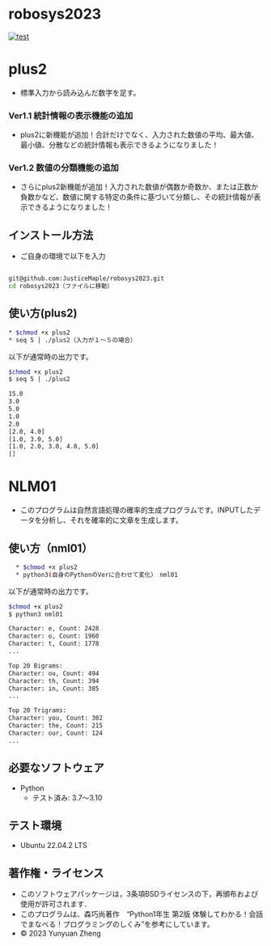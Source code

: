 # robosys2023

[![test](https://github.com/JusticeMaple/robosys2023/actions/workflows/test.yml/badge.svg)](https://github.com/JusticeMaple/robosys2023/actions/workflows/test.yml)

# plus2

* 標準入力から読み込んだ数字を足す。

### Ver1.1 統計情報の表示機能の追加
   * plus2に新機能が追加！合計だけでなく、入力された数値の平均、最大値、最小値、分散などの統計情報も表示できるようになりました！
   
### Ver1.2 数値の分類機能の追加
   * さらにplus2新機能が追加！入力された数値が偶数か奇数か、または正数か負数かなど、数値に関する特定の条件に基づいて分類し、その統計情報が表示できるようになりました！
   
## インストール方法

* ご自身の環境で以下を入力
```bash

git@github.com:JusticeMaple/robosys2023.git
cd robosys2023（ファイルに移動）
```

## 使い方(plus2)
```bash
* $chmod +x plus2
* seq 5 | ./plus2（入力が１～５の場合）

```

以下が通常時の出力です。

```bash
$chmod +x plus2
$ seq 5 | ./plus2

15.0
3.0
5.0
1.0
2.0
[2.0, 4.0]
[1.0, 3.0, 5.0]
[1.0, 2.0, 3.0, 4.0, 5.0]
[]
```
# NLM01

* このプログラムは自然言語処理の確率的生成プログラムです。INPUTしたデータを分析し、それを確率的に文章を生成します。

## 使い方（nml01）
```bash
  * $chmod +x plus2
  * python3(自身のPythonのVerに合わせて変化）　nml01
```
以下が通常時の出力です。
```bash
$chmod +x plus2
$ python3 nml01

Character: e, Count: 2428
Character: o, Count: 1960
Character: t, Count: 1778
...

Top 20 Bigrams:
Character: ou, Count: 494
Character: th, Count: 394
Character: in, Count: 385
...

Top 20 Trigrams:
Character: you, Count: 302
Character: the, Count: 215
Character: our, Count: 124
...

```

## 必要なソフトウェア

* Python
    * テスト済み: 3.7〜3.10

## テスト環境

* Ubuntu 22.04.2 LTS

## 著作権・ライセンス

* このソフトウェアパッケージは，3条項BSDライセンスの下，再頒布および使用が許可されます．
* このプログラムは、森巧尚著作　“Python1年生 第2版 体験してわかる！会話でまなべる！プログラミングのしくみ”を参考にしています。
* © 2023 Yunyuan Zheng

